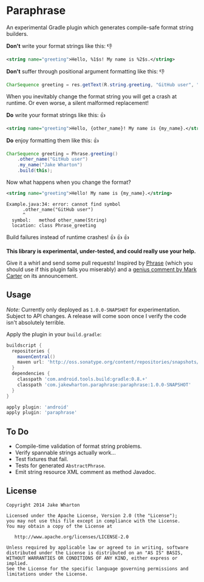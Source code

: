 Paraphrase
==========

An experimental Gradle plugin which generates compile-safe format string builders.

**Don't** write your format strings like this: :thumbsdown:
```xml
<string name="greeting">Hello, %1$s! My name is %2$s.</string>
```

**Don't** suffer through positional argument formatting like this: :thumbsdown:
```java
CharSequence greeting = res.getText(R.string.greeting, "GitHub user", "Jake Wharton");
```

When you inevitably change the format string you will get a crash at runtime. Or even worse, a
silent malformed replacement!

**Do** write your format strings like this: :thumbsup:
```xml
<string name="greeting">Hello, {other_name}! My name is {my_name}.</string>
```

**Do** enjoy formatting them like this: :thumbsup:
```java
CharSequence greeting = Phrase.greeting()
    .other_name("GitHub user")
    .my_name("Jake Wharton")
    .build(this);
```

Now what happens when you change the format?
```xml
<string name="greeting">Hello! My name is {my_name}.</string>
```
```
Example.java:34: error: cannot find symbol
      .other_name("GitHub user")
      ^
  symbol:   method other_name(String)
  location: class Phrase_greeting
```
Build failures instead of runtime crashes! :thumbsup: :thumbsup: :thumbsup:



**This library is experimental, under-tested, and could really use your help.**

Give it a whirl and send some pull requests! Inspired by [Phrase][1] (which you should use if this
plugin fails you miserably) and a [genius comment by Mark Carter][2] on its announcement.



Usage
-----

*Note:* Currently only deployed as `1.0.0-SNAPSHOT` for experimentation. Subject to API changes.
A release will come soon once I verify the code isn't absolutely terrible.

Apply the plugin in your `build.gradle`:
```groovy
buildscript {
  repositories {
    mavenCentral()
    maven url: 'http://oss.sonatype.org/content/repositories/snapshots/'
  }
  dependencies {
    classpath 'com.android.tools.build:gradle:0.8.+'
    classpath 'com.jakewharton.paraphrase:paraphrase:1.0.0-SNAPSHOT'
  }
}

apply plugin: 'android'
apply plugin: 'paraphrase'
```



To Do
-----

 * Compile-time validation of format string problems.
 * Verify spannable strings actually work...
 * Test fixtures that fail.
 * Tests for generated `AbstractPhrase`.
 * Emit string resource XML comment as method Javadoc.



License
--------

    Copyright 2014 Jake Wharton

    Licensed under the Apache License, Version 2.0 (the "License");
    you may not use this file except in compliance with the License.
    You may obtain a copy of the License at

       http://www.apache.org/licenses/LICENSE-2.0

    Unless required by applicable law or agreed to in writing, software
    distributed under the License is distributed on an "AS IS" BASIS,
    WITHOUT WARRANTIES OR CONDITIONS OF ANY KIND, either express or implied.
    See the License for the specific language governing permissions and
    limitations under the License.



 [1]: http://github.com/square/phrase
 [2]: http://corner.squareup.com/2014/01/phrase.html#comment-1214642643
